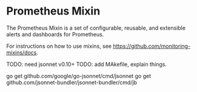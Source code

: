 # Prometheus Mixin

The Prometheus Mixin is a set of configurable, reusable, and extensible alerts
and dashboards for Prometheus.

For instructions on how to use mixins, see https://github.com/monitoring-mixins/docs.


TODO: need jsonnet v0.10+
TODO: add MAkefile, explain things.

go get github.com/google/go-jsonnet/cmd/jsonnet
go get github.com/jsonnet-bundler/jsonnet-bundler/cmd/jb
